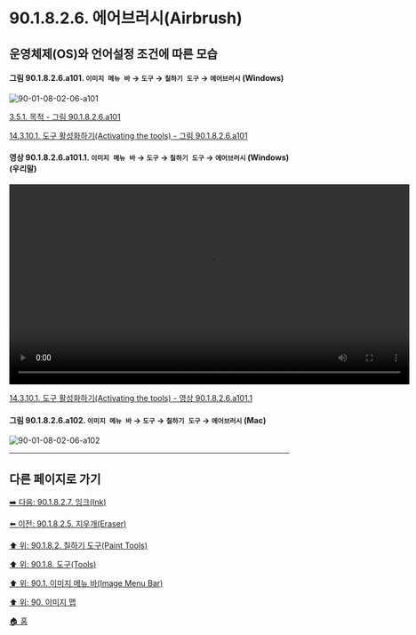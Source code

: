 # 90.1.8.2.6. 에어브러시(Airbrush)
## 운영체제(OS)와 언어설정 조건에 따른 모습

<a id="90-01-08-02-06-a101"></a>

#### 그림 90.1.8.2.6.a101. `이미지 메뉴 바` → `도구` → `칠하기 도구` → `에어브러시` (Windows)
![90-01-08-02-06-a101](https://github.com/wonder13662/gimp/assets/15767104/7596369b-dfdd-4b1f-8c2e-321e27407159)

[3.5.1. 목적 - 그림 90.1.8.2.6.a101](./03-05-01-intention.md#90-01-08-02-06-a101)

[14.3.10.1. 도구 활성화하기(Activating the tools) - 그림 90.1.8.2.6.a101](./14-03-10-01-activating_the_tool.md#90-01-08-02-06-a101)

<a id="90-01-08-02-06-a101-01"></a>

#### 영상 90.1.8.2.6.a101.1. `이미지 메뉴 바` → `도구` → `칠하기 도구` → `에어브러시` (Windows) (우리말)
<video controls="controls" width="720" src="https://github.com/wonder13662/gimp/assets/15767104/1f0f74bc-3753-45d0-855c-44b10861c4f2"></video>

[14.3.10.1. 도구 활성화하기(Activating the tools) - 영상 90.1.8.2.6.a101.1](./14-03-10-01-activating_the_tool.md#90-01-08-02-06-a101-01)

<a id="90-01-08-02-06-a102"></a>

#### 그림 90.1.8.2.6.a102. `이미지 메뉴 바` → `도구` → `칠하기 도구` → `에어브러시` (Mac)
![90-01-08-02-06-a102](https://github.com/wonder13662/gimp/assets/15767104/6e23c3c0-cfc6-419b-9c80-a53277465e36)

***

## 다른 페이지로 가기

[➡️ 다음: 90.1.8.2.7. 잉크(Ink)](./90-01-08-02-07-ink.md)

[⬅️ 이전: 90.1.8.2.5. 지우개(Eraser)](./90-01-08-02-05-eraser.md)

[⬆️ 위: 90.1.8.2. 칠하기 도구(Paint Tools)](./90-01-08-02-00-paint_tools.md)

[⬆️ 위: 90.1.8. 도구(Tools)](./90-01-08-00-tools.md)

[⬆️ 위: 90.1. 이미지 메뉴 바(Image Menu Bar)](./90-01-00-image-menu-bar.md)

[⬆️ 위: 90. 이미지 맵](./90-00-image-map.md)

[🏠 홈](./00-home.md)

